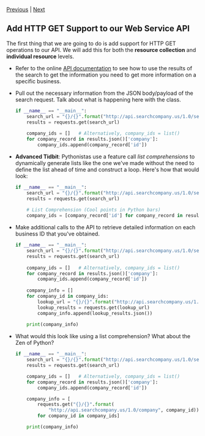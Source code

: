 [Previous](exercise-2.md) |  [Next](exercise-4.md)
## Add HTTP GET Support to our Web Service API
The first thing that we are going to do is add support for HTTP GET operations
to our API.  We will add this for both the **resource collection** and 
**individual resource** levels.
* Refer to the online [API documentation](http://api.searchcompany.us) to see 
how to use the results of the search to get the information you need to get 
more information on a specific business.

* Pull out the necessary information from the JSON body/payload of the search
request.  Talk about what is happening here with the class.

    ```python
    if __name__ == "__main__":
        search_url = "{}/{}".format("http://api.searchcompany.us/1.0/search", "Panda")
        results = requests.get(search_url)
        
        company_ids = []   # Alternatively, company_ids = list()
        for company_record in results.json()['company']:
            company_ids.append(company_record['id'])
    ```

* **Advanced Tidbit**: Pythonistas use a feature call _list comprehensions_ to 
dynamically generate lists like the one we've made without the need to
define the list ahead of time and construct a loop.  Here's how that would look:

    ```python
    if __name__ == "__main__":
        search_url = "{}/{}".format("http://api.searchcompany.us/1.0/search", "Panda")
        results = requests.get(search_url)
        
        # List Comprehension (Cool points in Python bars)
        company_ids = [company_record['id'] for company_record in results.json()['company']]
    ```

* Make additional calls to the API to retrieve detailed information on each 
business ID that you've obtained.

    ```python
    if __name__ == "__main__":
        search_url = "{}/{}".format("http://api.searchcompany.us/1.0/search", "Panda")
        results = requests.get(search_url)
        
        company_ids = []   # Alternatively, company_ids = list()
        for company_record in results.json()['company']:
            company_ids.append(company_record['id'])
            
        company_info = [] 
        for company_id in company_ids:
            lookup_url = "{}/{}".format("http://api.searchcompany.us/1.0/company", company_id)
            lookup_results = requests.get(lookup_url)
            company_info.append(lookup_results.json())
            
        print(company_info)
    ```
    
* What would this look like using a list comprehension? What about the Zen of Python?

    ```python
    if __name__ == "__main__":
        search_url = "{}/{}".format("http://api.searchcompany.us/1.0/search", "Panda")
        results = requests.get(search_url)
    
        company_ids = []   # Alternatively, company_ids = list()
        for company_record in results.json()['company']:
            company_ids.append(company_record['id'])
    
        company_info = [
            requests.get("{}/{}".format(
                "http://api.searchcompany.us/1.0/company", company_id)).json()
            for company_id in company_ids]
    
        print(company_info)
    ```
